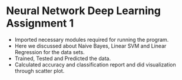 # Neural Network Deep Learning Assignment 1

* Imported necessary modules required for running the program.
* Here we discussed about Naive Bayes, Linear SVM and Linear Regression for the data sets.
* Trained, Tested and Predicted the data.
* Calculated accuracy and classification report and did visualization through scatter plot.

